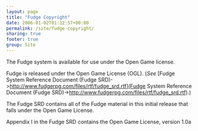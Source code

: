 ```yaml
---
layout: page
title: "Fudge Copyright"
date: 2006-01-02T01:12:57+00:00
permalink: /site/fudge-copyright/
sharing: true
footer: true
group: Site
---
```


The Fudge system is available for use under the Open Game license.

Fudge is released under the Open Game License (OGL). (*See* [Fudge System Reference Document (Fudge SRD)->http://www.fudgerpg.com/files/rtf/fudge_srd.rtf](Fudge System Reference Document (Fudge SRD)->http://www.fudgerpg.com/files/rtf/fudge_srd.rtf).)

The Fudge SRD contains all of the Fudge material in this initial release that falls under the Open Game License.

Appendix I in the Fudge SRD contains the Open Game License, version 1.0a
